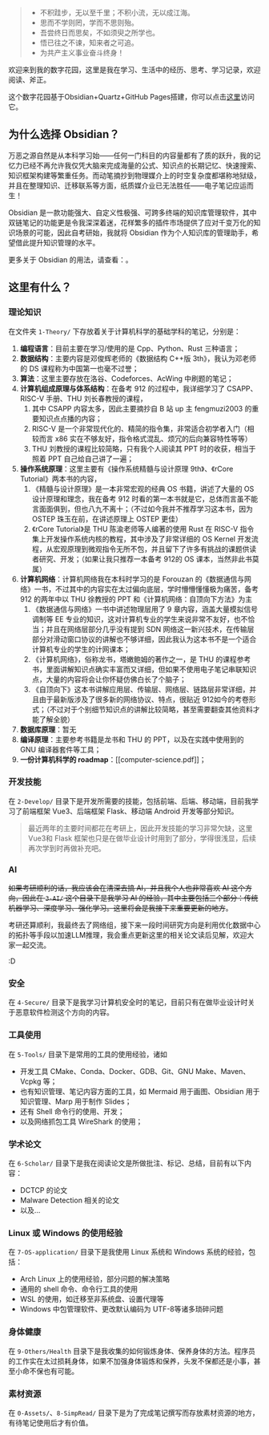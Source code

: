 > - 不积跬步，无以至千里；不积小流，无以成江海。
> - 思而不学则罔，学而不思则殆。
> - 吾尝终日而思矣，不如须臾之所学也。
> - 悟已往之不谏，知来者之可追。
> - 为共产主义事业奋斗终身！

欢迎来到我的数字花园，这里是我在学习、生活中的经历、思考、学习记录，欢迎阅读、斧正。

这个数字花园基于Obsidian+Quartz+GitHub Pages搭建，你可以点击[这里](https://chestnutlsj.github.io/senjl-quartz-space/)访问它。

## 为什么选择 Obsidian？

万恶之源自然是从本科学习始——任何一门科目的内容量都有了质的跃升，我的记忆力已经不再允许我仅凭大脑来完成海量的公式、知识点的长期记忆、快速搜索、知识框架构建等繁重任务。而动笔摘抄到物理媒介上的时空复杂度都堪称地狱级，并且在整理知识、迁移联系等方面，纸质媒介业已无法胜任——电子笔记应运而生！

Obsidian 是一款功能强大、自定义性极强、可跨多终端的知识库管理软件，其中双链笔记的功能更是令我深深着迷，花样繁多的插件市场提供了应对千变万化的知识场景的可能，因此自考研始，我就将 Obsidian 作为个人知识库的管理助手，希望借此提升知识管理的水平。

更多关于 Obsidian 的用法，请查看：。

## 这里有什么？

### 理论知识

在文件夹 `1-Theory/` 下存放着关于计算机科学的基础学科的笔记，分别是：

1. **编程语言**：目前主要在学习/使用的是 Cpp、Python、Rust 三种语言；
2. **数据结构**：主要内容是邓俊辉老师的《数据结构 C++版 3th》，我认为邓老师的 DS 课程称为中国第一也毫不过誉；
3. **算法**：这里主要存放在洛谷、Codeforces、AcWing 中刷题的笔记；
4. **计算机组成原理与体系结构**：在备考 912 的过程中，我详细学习了 CSAPP、RISC-V 手册、THU 刘长春教授的课程，
   1. 其中 CSAPP 内容太多，因此主要摘抄自 B 站 up 主 fengmuzi2003 的重要知识点点播的内容；
   2. RISC-V 是一个非常现代化的、精简的指令集，非常适合初学者入门（相较而言 x86 实在不够友好，指令格式混乱、烦冗的后向兼容特性等等）
   3. THU 刘教授的课程比较简略，只有我个人阅读其 PPT 时的收获，相当于照着 PPT 自己给自己讲了一遍；
5. **操作系统原理**：这里主要有《操作系统精髓与设计原理 9th》、《rCore Tutorial》两本书的内容，
   1. 《精髓与设计原理》是一本非常宏观的经典 OS 书籍，讲述了大量的 OS 设计原理和理念，我在备考 912 时看的第一本书就是它，总体而言虽不能言面面俱到，但也八九不离十；（不过如今我并不推荐学习这本书，因为 OSTEP 珠玉在前，在讲述原理上 OSTEP 更佳）
   2. 《rCore Tutorial》是 THU 陈渝老师等人编著的使用 Rust 在 RISC-V 指令集上开发操作系统内核的教程，其中涉及了非常详细的 OS Kernel 开发流程，从宏观原理到微观指令无所不包，并且留下了许多有挑战的课题供读者研究、开发；（如果让我只推荐一本备考 912的 OS 课本，当然非此书莫属）
6. **计算机网络**：计算机网络我在本科时学习的是 Forouzan 的《数据通信与网络》一书，不过其中的内容实在太过偏向底层，学时懵懵懂懂极为痛苦，备考 912 的两年中以 THU 徐教授的 PPT 和《计算机网络：自顶向下方法》为主
   1. 《数据通信与网络》一书中讲述物理层用了 9 章内容，涵盖大量模拟信号调制等 EE 专业的知识，这对计算机专业的学生来说非常不友好，也不恰当；并且在网络层部分几乎没有提到 SDN 网络这一新兴技术，在传输层部分对滑动窗口协议的讲解也不够详细，因此我认为这本书不是一个适合计算机专业的学生的计网课本；
   2. 《计算机网络》，俗称龙书，塔嫩鲍姆的著作之一，是 THU 的课程参考书，里面讲解知识点确实丰富而又详细，但如果不使用电子笔记串联知识点，大量的内容将会让你怀疑仿佛白长了个脑子；
   3. 《自顶向下》这本书讲解应用层、传输层、网络层、链路层非常详细，并且由于最新版涉及了很多新的网络协议、特点，很贴近 912如今的考卷形式；（不过对于个别细节知识点的讲解比较简略，甚至需要翻查其他资料才能了解全貌）
7. **数据库原理**：暂无
8. **编译原理**：主要参考书籍是龙书和 THU 的 PPT，以及在实践中使用到的 GNU 编译器套件等工具；
9. **一份计算机科学的 roadmap**：[[computer-science.pdf]]；

### 开发技能

在 `2-Develop/` 目录下是开发所需要的技能，包括前端、后端、移动端，目前我学习了前端框架 Vue3、后端框架 Flask、移动端 Android 开发等部分知识。

> 最近两年的主要时间都花在考研上，因此开发技能的学习非常欠缺，这里 Vue3和 Flask 框架也只是在做毕业设计时用到了部分，学得很浅显，后续再次学到时再做补充吧。

### AI

~~如果考研顺利的话，我应该会在清深去搞 AI，并且我个人也非常喜欢 AI 这个方向，因此在  `3-AI/` 这个目录下是我学习 AI 的经验，其中主要包括三个部分：传统机器学习、深度学习、强化学习。这里将会是我接下来重要更新的地方~~。

考研还算顺利，我最终去了网络组，接下来一段时间研究方向是利用优化数据中心的拓扑等手段以加速LLM推理，我会重点更新这里的相关论文读后见解，欢迎大家一起交流。

:D

### 安全

在 `4-Secure/` 目录下是我学习计算机安全时的笔记，目前只有在做毕业设计时关于恶意软件检测这个方向的内容。

### 工具使用

在 `5-Tools/` 目录下是常用的工具的使用经验，诸如

- 开发工具 CMake、Conda、Docker、GDB、Git、GNU Make、Maven、Vcpkg 等；
- 也有知识管理、笔记内容方面的工具，如 Mermaid 用于画图、Obsidian 用于知识管理、Marp 用于制作 Slides；
- 还有 Shell 命令行的使用、开发；
- 以及网络抓包工具 WireShark 的使用；

### 学术论文

在 `6-Scholar/` 目录下是我在阅读论文是所做批注、标记、总结，目前有以下内容：

- DCTCP 的论文
- Malware Detection 相关的论文
- 以及...

### Linux 或 Windows 的使用经验

在 `7-OS-application/` 目录下是我使用 Linux 系统和 Windows 系统的经验，包括：

- Arch Linux 上的使用经验，部分问题的解决策略
- 通用的 shell 命令、命令行工具的使用
- WSL 的使用，如迁移至非系统盘、设置代理等
- Windows 中包管理软件、更改默认编码为 UTF-8等诸多琐碎问题

### 身体健康

在 `9-Others/Health` 目录下是我收集的如何锻炼身体、保养身体的方法。程序员的工作实在太过损耗身体，如果不加强身体锻炼和保养，头发不保都还是小事，甚至小命不保也有可能。

### 素材资源

在 `0-Assets/`、`8-SimpRead/` 目录下是为了完成笔记撰写而存放素材资源的地方，有待笔记使用后才有价值。

